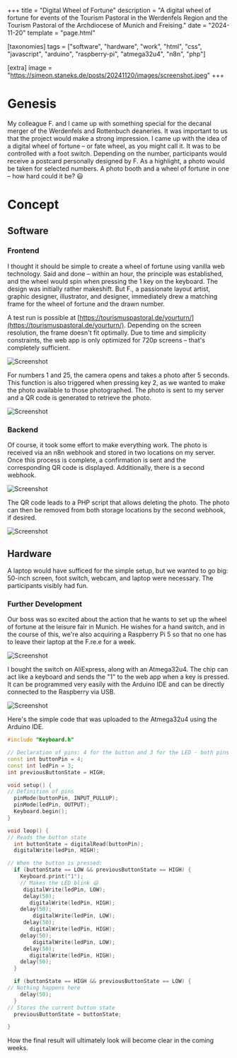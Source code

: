 +++
title = "Digital Wheel of Fortune"
description = "A digital wheel of fortune for events of the Tourism Pastoral in the Werdenfels Region and the Tourism Pastoral of the Archdiocese of Munich and Freising."
date = "2024-11-20"
template = "page.html"

[taxonomies]
tags = ["software", "hardware", "work", "html", "css", "javascript", "arduino", "raspberry-pi", "atmega32u4", "n8n", "php"]

[extra]
image = "https://simeon.staneks.de/posts/20241120/images/screenshot.jpeg"
+++

# Genesis

My colleague F. and I came up with something special for the decanal merger of the Werdenfels and Rottenbuch deaneries. It was important to us that the project would make a strong impression. I came up with the idea of a digital wheel of fortune – or fate wheel, as you might call it. It was to be controlled with a foot switch. Depending on the number, participants would receive a postcard personally designed by F. As a highlight, a photo would be taken for selected numbers. A photo booth and a wheel of fortune in one – how hard could it be? 😃

# Concept

## Software

### Frontend

I thought it should be simple to create a wheel of fortune using vanilla web technology. Said and done – within an hour, the principle was established, and the wheel would spin when pressing the 1 key on the keyboard. The design was initially rather makeshift. But F., a passionate layout artist, graphic designer, illustrator, and designer, immediately drew a matching frame for the wheel of fortune and the drawn number.

A test run is possible at [https://tourismuspastoral.de/yourturn/](https://tourismuspastoral.de/yourturn/). Depending on the screen resolution, the frame doesn't fit optimally. Due to time and simplicity constraints, the web app is only optimized for 720p screens – that's completely sufficient.

![Screenshot](images/screenshot.jpeg)

For numbers 1 and 25, the camera opens and takes a photo after 5 seconds. This function is also triggered when pressing key 2, as we wanted to make the photo available to those photographed. The photo is sent to my server and a QR code is generated to retrieve the photo.

![Screenshot](images/screenshot1.jpeg)

### Backend

Of course, it took some effort to make everything work. The photo is received via an n8n webhook and stored in two locations on my server. Once this process is complete, a confirmation is sent and the corresponding QR code is displayed. Additionally, there is a second webhook.

![Screenshot](images/screenshot2.png)

The QR code leads to a PHP script that allows deleting the photo. The photo can then be removed from both storage locations by the second webhook, if desired.

![Screenshot](images/screenshot3.jpg)

## Hardware

A laptop would have sufficed for the simple setup, but we wanted to go big: 50-inch screen, foot switch, webcam, and laptop were necessary. The participants visibly had fun.

### Further Development

Our boss was so excited about the action that he wants to set up the wheel of fortune at the leisure fair in Munich. He wishes for a hand switch, and in the course of this, we're also acquiring a Raspberry Pi 5 so that no one has to leave their laptop at the F.re.e for a week.

![Screenshot](images/hardware.jpeg)

I bought the switch on AliExpress, along with an Atmega32u4. The chip can act like a keyboard and sends the "1" to the web app when a key is pressed. It can be programmed very easily with the Arduino IDE and can be directly connected to the Raspberry via USB.

![Screenshot](images/hardware1.jpeg)


Here's the simple code that was uploaded to the Atmega32u4 using the Arduino IDE.

```cpp
#include "Keyboard.h"

// Declaration of pins: 4 for the button and 3 for the LED - both pins must of course be connected to ground
const int buttonPin = 4;
const int ledPin = 3;
int previousButtonState = HIGH;

void setup() {
// Definition of pins
  pinMode(buttonPin, INPUT_PULLUP);
  pinMode(ledPin, OUTPUT);
  Keyboard.begin();
}

void loop() {
// Reads the button state
  int buttonState = digitalRead(buttonPin);
  digitalWrite(ledPin, HIGH);

// When the button is pressed:
  if (buttonState == LOW && previousButtonState == HIGH) {
    Keyboard.print("1");
    // Makes the LED blink 😃
     digitalWrite(ledPin, LOW);
     delay(50);
       digitalWrite(ledPin, HIGH);
    delay(50);
        digitalWrite(ledPin, LOW);
     delay(50);
       digitalWrite(ledPin, HIGH);
    delay(50);
        digitalWrite(ledPin, LOW);
     delay(50);
       digitalWrite(ledPin, HIGH);
    delay(50);
  }

  if (buttonState == HIGH && previousButtonState == LOW) {
// Nothing happens here
    delay(50);
  }
// Stores the current button state
  previousButtonState = buttonState;

}
```

How the final result will ultimately look will become clear in the coming weeks.
